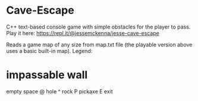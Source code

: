 # Cave-Escape
C++ text-based console game with simple obstacles for the player to pass.
Play it here: https://repl.it/@jessemckenna/jesse-cave-escape

Reads a game map of any size from map.txt file (the playable version above uses a basic built-in map).
Legend:
# impassable wall
  empty space
@ hole
^ rock
P pickaxe
E exit
